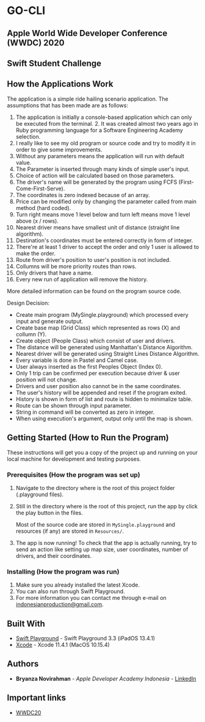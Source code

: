 # GO-CLI

## Apple World Wide Developer Conference (WWDC) 2020
## Swift Student Challenge

## How the Applications Work

The application is a simple ride hailing scenario application. The assumptions that has been made are as follows:

1. The application is initially a console-based application which can only be executed from the terminal. 2. It was created almost two years ago in Ruby programming language for a Software Engineering Academy selection. 
3. I really like to see my old program or source code and try to modify it in order to give some improvements. 
4. Without any parameters means the application will run with default value. 
5. The Parameter is inserted through many kinds of simple user's input. 
6. Choice of action will be calculated based on those parameters. 
7. The driver's name will be generated by the program using FCFS (First-Come-First-Serve). 
8. The coordinates is zero indexed because of an array. 
9. Price can be modified only by changing the parameter called from main method (hard coded). 
10. Turn right means move 1 level below and turn left means move 1 level above (x / rows). 
11. Nearest driver means have smallest unit of distance (straight line algorithm). 
12. Destination's coordinates must be entered correctly in form of integer. 
13. There're at least 1 driver to accept the order and only 1 user is allowed to make the order. 
14. Route from driver's position to user's position is not included. 
15. Collumns will be more priority routes than rows. 
16. Only drivers that have a name. 
17. Every new run of application will remove the history. 

More detailed information can be found on the program source code.

Design Decision:
* Create main program (MySingle.playground) which processed every input and generate output. 
* Create base map (Grid Class) which represented as rows (X) and collumn (Y). 
* Create object (People Class) which consist of user and drivers.  
* The distance will be generated using Manhattan's Distance Algorithm. 
* Nearest driver will be generated using Straight Lines Distance Algorithm. 
* Every variable is done in Pastel and Camel case. 
* User always inserted as the first Peoples Object (Index 0). 
* Only 1 trip can be confirmed per execution because driver & user position will not change. 
* Drivers and user position also cannot be in the same coordinates. 
* The user's history will be appended and reset if the program exited. 
* History is shown in form of list and route is hidden to minimalize table. 
* Route can be shown through input parameter. 
* String in command will be converted as zero in integer. 
* When using execution's argument, output only until the map is shown. 

## Getting Started (How to Run the Program)

These instructions will get you a copy of the project up and running on your local machine for development and testing purposes. 

### Prerequisites (How the program was set up)

1. Navigate to the directory where is the root of this project folder (.playground files).
2. Still in the directory where is the root of this project, run the app by click the play button in the files.

    Most of the source code are stored in `MySingle.playground` and resources (if any) are stored in `Resources/`. 

3. The app is now running! To check that the app is actually running,
try to send an action like setting up map size, user coordinates, 
number of drivers, and their coordinates.

### Installing (How the program was run)

1. Make sure you already installed the latest Xcode.
2. You can also run through Swift Playground.
3. For more information you can contact me through e-mail on indonesianproduction@gmail.com.

## Built With

* [Swift Playground](https://www.apple.com/swift/playgrounds/) - Swift Playground 3.3 (iPadOS 13.4.1)
* [Xcode](https://developer.apple.com/xcode/) - Xcode 11.4.1 (MacOS 10.15.4)

## Authors

* **Bryanza Novirahman** - *Apple Developer Academy Indonesia* - [LinkedIn](https://www.linkedin.com/in/bryanza-novirahman-902a94131)

## Important links
* [WWDC20](https://developer.apple.com/wwdc20/swift-student-challenge/)